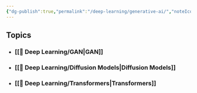 ```yaml
---
{"dg-publish":true,"permalink":"/deep-learning/generative-ai/","noteIcon":"2","updated":"2024-05-28T17:19:12.410+05:30"}
---
```



## Topics

- ### [[🤖 Deep Learning/GAN\|GAN]]
- ### [[🤖 Deep Learning/Diffusion Models\|Diffusion Models]]
- ### [[🤖 Deep Learning/Transformers\|Transformers]]
